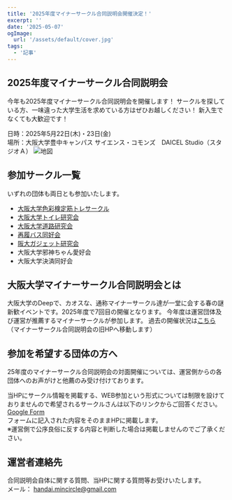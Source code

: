 ```yaml
---
title: '2025年度マイナーサークル合同説明会開催決定！'
excerpt: ''
date: '2025-05-07'
ogImage:
  url: '/assets/default/cover.jpg'
tags:
  - '記事'
---
```

## 2025年度マイナーサークル合同説明会
今年も2025年度マイナーサークル合同説明会を開催します！
サークルを探している方、一味違った大学生活を求めている方はぜひお越しください！
新入生でなくても大歓迎です！

日時：2025年5月22日(木)・23日(金)  
場所：大阪大学豊中キャンパス サイエンス・コモンズ　DAICEL Studio（スタジオＡ）
![地図](/hp/assets/orientation-2024/map.png)

## 参加サークル一覧
いずれの団体も両日とも参加いたします。
- [大阪大学色彩検定筋トレサークル](/hp/circles/017)
- [大阪大学トイレ研究会](/hp/circles/004)
- [大阪大学道路研究会](/hp/circles/013)
- [再履バス同好会](/hp/circles/005)
- [阪大ガジェット研究会](/hp/circles/020)
- 大阪大学邪神ちゃん愛好会
- 大阪大学決済同好会

## 大阪大学マイナーサークル合同説明会とは
大阪大学のDeepで、カオスな、通称マイナーサークル達が一堂に会する春の謎新歓イベントです。2025年度で7回目の開催となります。
今年度は運営団体及び運営が推薦するマイナーサークルが参加します。
過去の開催状況は[こちら](https://w.atwiki.jp/handai_mincircle/pages/28.html)（マイナーサークル合同説明会の旧HPへ移動します）  

## 参加を希望する団体の方へ
25年度のマイナーサークル合同説明会の対面開催については、運営側からの各団体へのお声がけと他薦のみ受け付けております。  

当HPにサークル情報を掲載する、WEB参加という形式については制限を設けておりませんので希望されるサークルさんは以下のリンクからご回答ください。  
[Google Form](https://forms.gle/99ZFfPTvjfHimwm69)	
フォームに記入された内容をそのままHPに掲載します。  
※運営側で公序良俗に反する内容と判断した場合は掲載しませんのでご了承ください。 

## 運営者連絡先
合同説明会自体に関する質問、当HPに関する質問等お受けいたします。  
メール： handai.mincircle@gmail.com  
